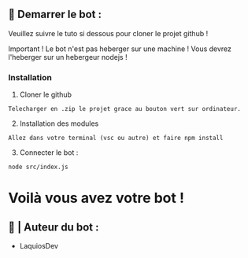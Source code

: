 ## 🤖 Demarrer le  bot :

Veuillez suivre le tuto si dessous pour cloner le projet github !

Important ! Le bot n'est pas heberger sur une machine ! Vous devrez l'heberger sur un hebergeur nodejs !

### Installation

1. Cloner le github

```
Telecharger en .zip le projet grace au bouton vert sur ordinateur.
```

2. Installation des modules

```
Allez dans votre terminal (vsc ou autre) et faire npm install
```

3. Connecter le bot :

```
node src/index.js
```
# Voilà vous avez votre bot ! 
## 👨 | Auteur du bot :

- LaquiosDev


